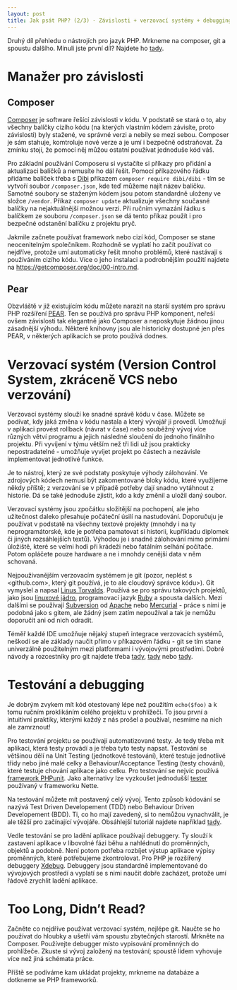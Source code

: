 ```yaml
---
layout: post
title: Jak psát PHP? (2/3) - Závislosti + verzovací systémy + debugging
---
```


Druhý díl přehledu o nástrojích pro jazyk PHP. Mrkneme na composer, git a spoustu dalšího. Minuli jste první díl? Najdete ho [tady](http://jakpsatphp.cz/Jak-psat-php-Zdroje-znalosti+vyvojove-prostredi/). 

# Manažer pro závislosti
## Composer
[Composer](https://getcomposer.org/) je software řešící závislosti v kódu. V podstatě se stará o to, aby všechny balíčky cizího kódu (na kterých vlastním kódem závisíte, proto závislosti) byly stažené, ve správné verzi a nebily se mezi sebou. Composer je sám stahuje, komtroluje nové verze a je umí i bezpečně odstraňovat. Za zmínku stojí, že pomocí něj můžou ostatní používat jednoduše kód váš. 

Pro základní používání Composeru si vystačíte si příkazy pro přidání a aktualizaci balíčků a nemusíte ho dál řešit. Pomocí příkazového řádku přidáme balíček třeba s [Dibi](https://dibiphp.com/) příkazem `composer require dibi/dibi` - tím se vytvoří soubor `/composer.json`, kde teď můžeme najít název balíčku. Samotné soubory se staženým kódem jsou potom standardně uloženy ve složce `/vendor`. Příkaz `composer update` aktualizuje všechny současné balíčky na nejaktuálnější možnou verzi. Při ručním vymazání řádku s balíčkem ze souboru `/composer.json` se dá tento příkaz použít i pro bezpečné odstanění balíčku z projektu pryč. 

Jakmile začnete používat framework nebo cizí kód, Composer se stane neocenitelným společníkem. Rozhodně se vyplatí ho začít používat co nejdříve, protože umí automaticky řešit mnoho problémů, které nastávají s používáním cizího kódu. Více o jeho instalaci a podrobnějším použití najdete na <https://getcomposer.org/doc/00-intro.md>. 

## Pear
Obzvláště v již existujícím kódu můžete narazit na starší systém pro správu PHP rozšíření [PEAR](https://pear.php.net/). Ten se používá pro správu PHP komponent, neřeší ovšem závislosti tak elegantně jako Composer a neposkytuje žádnou jinou zásadnější výhodu. Některé knihovny jsou ale historicky dostupné jen přes PEAR, v některých aplikacích se proto používá dodnes. 

# Verzovací systém (Version Control System, zkráceně VCS nebo verzování)
Verzovací systémy slouží ke snadné správě kódu v čase. Můžete se podívat, kdy jaká změna v kódu nastala a který vývojář ji provedl. Umožňují v aplikaci provést rollback (návrat v čase) nebo souběžný vývoj více různých větví programu a jejich následné sloučení do jednoho finálního projektu. Při vyvíjení v týmu větším než tři lidi už jsou prakticky nepostradatelné - umožňuje vyvíjet projekt po částech a nezávisle implementovat jednotlivé funkce. 
 
Je to nástroj, který ze své podstaty poskytuje výhody zálohování. Ve zdrojových kódech nemusí být zakomentované bloky kódu, které využijeme někdy příště; z verzování se v případě potřeby dají snadno vytáhnout z historie. Dá se také jednoduše zjistit, kdo a kdy změnil a uložil daný soubor. 

Verzovací systémy jsou zpočátku složitější na pochopení, ale jeho užitečnost daleko přesahuje počáteční úsilí na nastudování. Doporučuju je používat v podstatě na všechny textové projekty (mnohdy i na ty neprogramátorské, kde je potřeba pamatovat si historii, kupříkladu diplomek či jiných rozsáhlejších textů). Výhodou je i snadné zálohování mimo primární úložiště, které se velmi hodí při krádeži nebo fatálním selhání počítače. Potom opláčete pouze hardware a ne i mnohdy cenější data v něm schovaná. 

Nejpoužívanějším verzovacím systémem je git (pozor, neplést s <github.com>, který git používá, je to ale cloudový správce kódu>). Git vymyslel a napsal [Linus Torvalds](https://cs.wikipedia.org/wiki/Linus_Torvalds). Používá se pro správu takových projektů, jako jsou [linuxové jádro](https://github.com/torvalds/linux), programovací jazyk [Ruby](https://github.com/ruby/ruby) a spousta dalších. Mezi dalšími se používají [Subversion](https://subversion.apache.org/) od [Apache](https://www.apache.org/) nebo [Mercurial](https://www.mercurial-scm.org/) - práce s nimi je podobná jako s gitem, ale žádný jsem zatím nepoužíval a tak je nemůžu doporučit ani od nich odradit. 

Téměř každé IDE umožňuje nějaký stupeň integrace verzovacích systémů, neškodí se ale základy naučit přímo v příkazovém řádku - git se tím stane univerzálně použitelným mezi platformami i vývojovými prostředími. Dobré návody a rozcestníky pro git najdete třeba [tady](https://rogerdudler.github.io/git-guide/), [tady](https://stackoverflow.com/questions/315911/git-for-beginners-the-definitive-practical-guide) nebo [tady](https://www.sitepoint.com/git-for-beginners/). 

# Testování a debugging
Je dobrým zvykem mít kód otestovaný lépe než použitím `echo($foo)` a k tomu ručním proklikáním celého projektu v prohlížeči. To jsou první a intuitivní praktiky, kterými každý z nás prošel a používal, nesmíme na nich ale zamrznout! 

Pro testování projektu se používají automatizované testy. Je tedy třeba mít aplikaci, která testy provádí a je třeba tyto testy napsat. Testování se většinou dělí na Unit Testing (jednotkové testování), které testuje jednotlivé třidy nebo jiné malé celky a Behaviour/Acceptance Testing (testy chování), které testuje chování aplikace jako celku. Pro testování se nejvíc používá [framework PHPunit](https://phpunit.de/). Jako alternativy lze vyzkoušet jednodušší [tester](https://tester.nette.org/cs/) používaný v frameworku Nette.  

Na testování můžete mít postavený celý vývoj. Tento způsob kódování se nazývá Test Driven Developement (TDD) nebo Behaviour Driven Developement (BDD). Ti, co ho mají zavedený, si to nemůžou vynachválit, je ale těžší pro začínající vývojáře. Obsáhlejší tutoriál najdete například [tady](https://code.tutsplus.com/tutorials/the-newbies-guide-to-test-driven-development--net-13835). 

Vedle testování se pro ladění aplikace používají debuggery. Ty slouží k zastavení aplikace v libovolné fázi běhu a nahlédnutí do proměnných, objektů a podobně. Není potom potřeba rozbíjet výstup aplikace výpisy proměnných, které potřebujeme zkontrolovat. Pro PHP je rozšířený debuggery [Xdebug](https://xdebug.org/). Debuggery jsou standardně implementované do vývojových prostředí a vyplatí se s nimi naučit dobře zacházet, protože umí řádově zrychlit ladění aplikace. 

# Too Long, Didn’t Read?
Začněte co nejdříve používat verzovací systém, nejlépe git. Naučte se ho používat do hloubky a ušetří vám spoustu zbytečných starostí. Mrkněte na Composer. Používejte debugger místo vypisování proměnných do prohlížeče. Zkuste si vývoj založený na testování; spoustě lidem vyhovuje více než jiná schémata práce.    

Příště se podíváme kam ukládat projekty, mrkneme na databáze a dotkneme se PHP frameworků. 